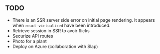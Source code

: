 ## TODO

-   There is an SSR server side error on initial page rendering. It appears when `react-virtualized` have been introduced.
-   Retrieve session in SSR to avoir flicks
-   Securize API routes
-   Photo for a plant
-   Deploy on Azure (collaboration with Slap)
